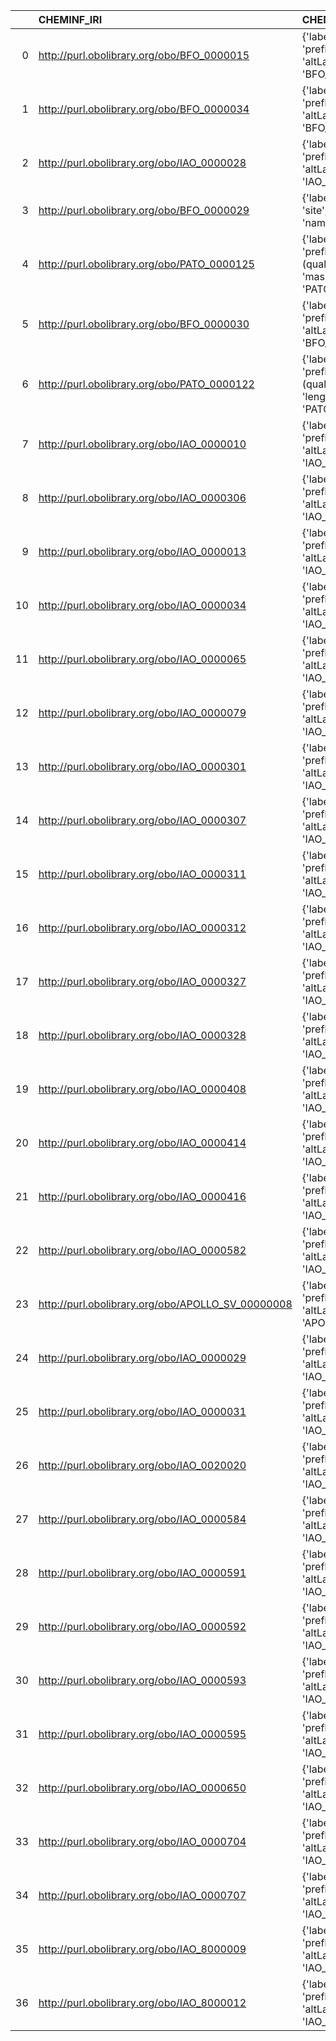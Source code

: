 |    | CHEMINF_IRI                                       | CHEMINF_DESC                                                                                                 | CIF_IRI                                                                                           | CIF_DESC                                            | CIF_DEF   |
|---:|:--------------------------------------------------|:-------------------------------------------------------------------------------------------------------------|:--------------------------------------------------------------------------------------------------|:----------------------------------------------------|:----------|
|  0 | http://purl.obolibrary.org/obo/BFO_0000015        | {'label': 'process', 'prefLabel': 'process', 'altLabel': None, 'name': 'BFO_0000015'}                        | http://emmo.info/emmo#EMMO_43e9a05d_98af_41b4_92f6_00f79a09bfce                                   | {'prefLabel': 'process'}                            | []        |
|  1 | http://purl.obolibrary.org/obo/BFO_0000034        | {'label': 'function', 'prefLabel': 'function', 'altLabel': None, 'name': 'BFO_0000034'}                      | http://emmo.info/domain-crystallography/cif_core#FUNCTION                                         | {'prefLabel': 'function', 'name': 'function'}       | []        |
|  2 | http://purl.obolibrary.org/obo/IAO_0000028        | {'label': 'symbol', 'prefLabel': 'symbol', 'altLabel': None, 'name': 'IAO_0000028'}                          | http://emmo.info/emmo#EMMO_a1083d0a_c1fb_471f_8e20_a98f881ad527                                   | {'prefLabel': 'symbol'}                             | []        |
|  3 | http://purl.obolibrary.org/obo/BFO_0000029        | {'label': 'site', 'prefLabel': 'site', 'altLabel': None, 'name': 'BFO_0000029'}                              | http://emmo.info/domain-crystallography/crystallography#EMMO_ea30edf8_be85_4b92_a649_1cedb3bab550 | {'prefLabel': 'site'}                               | []        |
|  4 | http://purl.obolibrary.org/obo/PATO_0000125       | {'label': 'mass (quality)', 'prefLabel': 'mass (quality)', 'altLabel': 'mass', 'name': 'PATO_0000125'}       | http://emmo.info/emmo#EMMO_ed4af7ae_63a2_497e_bb88_2309619ea405                                   | {'prefLabel': 'mass'}                               | []        |
|  5 | http://purl.obolibrary.org/obo/BFO_0000030        | {'label': 'object', 'prefLabel': 'object', 'altLabel': None, 'name': 'BFO_0000030'}                          | http://emmo.info/emmo#EMMO_6f5af708_f825_4feb_a0d1_a8d813d3022b                                   | {'prefLabel': 'object'}                             | []        |
|  6 | http://purl.obolibrary.org/obo/PATO_0000122       | {'label': 'length (quality)', 'prefLabel': 'length (quality)', 'altLabel': 'length', 'name': 'PATO_0000122'} | http://emmo.info/emmo#EMMO_cd2cd0de_e0cc_4ef1_b27e_2e88db027bac                                   | {'prefLabel': 'length'}                             | []        |
|  7 | http://purl.obolibrary.org/obo/IAO_0000010        | {'label': 'software', 'prefLabel': 'software', 'altLabel': None, 'name': 'IAO_0000010'}                      | http://emmo.info/emmo#EMMO_8681074a_e225_4e38_b586_e85b0f43ce38                                   | {'prefLabel': 'software'}                           | []        |
|  8 | http://purl.obolibrary.org/obo/IAO_0000306        | {'label': 'table', 'prefLabel': 'table', 'altLabel': None, 'name': 'IAO_0000306'}                            | http://emmo.info/domain-crystallography/cif_top#TABLE                                             | {'prefLabel': 'table', 'name': 'table'}             | []        |
|  9 | http://purl.obolibrary.org/obo/IAO_0000013        | {'label': 'journal', 'prefLabel': None, 'altLabel': None, 'name': 'IAO_0000013'}                             | http://emmo.info/domain-crystallography/cif_core#JOURNAL                                          | {'prefLabel': 'journal', 'name': 'journal'}         | []        |
| 10 | http://purl.obolibrary.org/obo/IAO_0000034        | {'label': 'time', 'prefLabel': None, 'altLabel': None, 'name': 'IAO_0000034'}                                | http://emmo.info/emmo#EMMO_d4f7d378_5e3b_468a_baa1_a7e98358cda7                                   | {'prefLabel': 'time'}                               | []        |
| 11 | http://purl.obolibrary.org/obo/IAO_0000065        | {'label': 'software', 'prefLabel': None, 'altLabel': None, 'name': 'IAO_0000065'}                            | http://emmo.info/emmo#EMMO_8681074a_e225_4e38_b586_e85b0f43ce38                                   | {'prefLabel': 'software'}                           | []        |
| 12 | http://purl.obolibrary.org/obo/IAO_0000079        | {'label': 'density', 'prefLabel': None, 'altLabel': None, 'name': 'IAO_0000079'}                             | http://emmo.info/emmo#EMMO_06448f64_8db6_4304_8b2c_e785dba82044                                   | {'prefLabel': 'density'}                            | []        |
| 13 | http://purl.obolibrary.org/obo/IAO_0000301        | {'label': 'citation', 'prefLabel': None, 'altLabel': None, 'name': 'IAO_0000301'}                            | http://emmo.info/domain-crystallography/cif_core#CITATION                                         | {'prefLabel': 'citation', 'name': 'citation'}       | []        |
| 14 | http://purl.obolibrary.org/obo/IAO_0000307        | {'label': 'table', 'prefLabel': None, 'altLabel': None, 'name': 'IAO_0000307'}                               | http://emmo.info/domain-crystallography/cif_top#TABLE                                             | {'prefLabel': 'table', 'name': 'table'}             | []        |
| 15 | http://purl.obolibrary.org/obo/IAO_0000311        | {'label': 'publication', 'prefLabel': None, 'altLabel': None, 'name': 'IAO_0000311'}                         | http://emmo.info/domain-crystallography/cif_core#PUBLICATION                                      | {'prefLabel': 'publication', 'name': 'publication'} | []        |
| 16 | http://purl.obolibrary.org/obo/IAO_0000312        | {'label': 'publication', 'prefLabel': None, 'altLabel': None, 'name': 'IAO_0000312'}                         | http://emmo.info/domain-crystallography/cif_core#PUBLICATION                                      | {'prefLabel': 'publication', 'name': 'publication'} | []        |
| 17 | http://purl.obolibrary.org/obo/IAO_0000327        | {'label': 'table', 'prefLabel': None, 'altLabel': None, 'name': 'IAO_0000327'}                               | http://emmo.info/domain-crystallography/cif_top#TABLE                                             | {'prefLabel': 'table', 'name': 'table'}             | []        |
| 18 | http://purl.obolibrary.org/obo/IAO_0000328        | {'label': 'table', 'prefLabel': None, 'altLabel': None, 'name': 'IAO_0000328'}                               | http://emmo.info/domain-crystallography/cif_top#TABLE                                             | {'prefLabel': 'table', 'name': 'table'}             | []        |
| 19 | http://purl.obolibrary.org/obo/IAO_0000408        | {'label': 'length', 'prefLabel': None, 'altLabel': None, 'name': 'IAO_0000408'}                              | http://emmo.info/emmo#EMMO_cd2cd0de_e0cc_4ef1_b27e_2e88db027bac                                   | {'prefLabel': 'length'}                             | []        |
| 20 | http://purl.obolibrary.org/obo/IAO_0000414        | {'label': 'mass', 'prefLabel': None, 'altLabel': None, 'name': 'IAO_0000414'}                                | http://emmo.info/emmo#EMMO_ed4af7ae_63a2_497e_bb88_2309619ea405                                   | {'prefLabel': 'mass'}                               | []        |
| 21 | http://purl.obolibrary.org/obo/IAO_0000416        | {'label': 'time', 'prefLabel': None, 'altLabel': None, 'name': 'IAO_0000416'}                                | http://emmo.info/emmo#EMMO_d4f7d378_5e3b_468a_baa1_a7e98358cda7                                   | {'prefLabel': 'time'}                               | []        |
| 22 | http://purl.obolibrary.org/obo/IAO_0000582        | {'label': 'time', 'prefLabel': None, 'altLabel': None, 'name': 'IAO_0000582'}                                | http://emmo.info/emmo#EMMO_d4f7d378_5e3b_468a_baa1_a7e98358cda7                                   | {'prefLabel': 'time'}                               | []        |
| 23 | http://purl.obolibrary.org/obo/APOLLO_SV_00000008 | {'label': 'software', 'prefLabel': None, 'altLabel': None, 'name': 'APOLLO_SV_00000008'}                     | http://emmo.info/emmo#EMMO_8681074a_e225_4e38_b586_e85b0f43ce38                                   | {'prefLabel': 'software'}                           | []        |
| 24 | http://purl.obolibrary.org/obo/IAO_0000029        | {'label': 'numeral', 'prefLabel': None, 'altLabel': None, 'name': 'IAO_0000029'}                             | http://emmo.info/emmo#EMMO_74b05aed_66bf_43c8_aa2c_752a9ca8be03                                   | {'prefLabel': 'numeral'}                            | []        |
| 25 | http://purl.obolibrary.org/obo/IAO_0000031        | {'label': 'integer', 'prefLabel': None, 'altLabel': None, 'name': 'IAO_0000031'}                             | http://emmo.info/domain-crystallography/cif_top#Integer                                           | {'prefLabel': 'integer', 'name': 'integer'}         | []        |
| 26 | http://purl.obolibrary.org/obo/IAO_0020020        | {'label': 'code', 'prefLabel': None, 'altLabel': None, 'name': 'IAO_0020020'}                                | http://emmo.info/domain-crystallography/cif_top#Code                                              | {'prefLabel': 'code', 'name': 'code'}               | []        |
| 27 | http://purl.obolibrary.org/obo/IAO_0000584        | {'label': 'time', 'prefLabel': None, 'altLabel': None, 'name': 'IAO_0000584'}                                | http://emmo.info/emmo#EMMO_d4f7d378_5e3b_468a_baa1_a7e98358cda7                                   | {'prefLabel': 'time'}                               | []        |
| 28 | http://purl.obolibrary.org/obo/IAO_0000591        | {'label': 'software', 'prefLabel': None, 'altLabel': None, 'name': 'IAO_0000591'}                            | http://emmo.info/emmo#EMMO_8681074a_e225_4e38_b586_e85b0f43ce38                                   | {'prefLabel': 'software'}                           | []        |
| 29 | http://purl.obolibrary.org/obo/IAO_0000592        | {'label': 'software', 'prefLabel': None, 'altLabel': None, 'name': 'IAO_0000592'}                            | http://emmo.info/emmo#EMMO_8681074a_e225_4e38_b586_e85b0f43ce38                                   | {'prefLabel': 'software'}                           | []        |
| 30 | http://purl.obolibrary.org/obo/IAO_0000593        | {'label': 'software', 'prefLabel': None, 'altLabel': None, 'name': 'IAO_0000593'}                            | http://emmo.info/emmo#EMMO_8681074a_e225_4e38_b586_e85b0f43ce38                                   | {'prefLabel': 'software'}                           | []        |
| 31 | http://purl.obolibrary.org/obo/IAO_0000595        | {'label': 'software', 'prefLabel': None, 'altLabel': None, 'name': 'IAO_0000595'}                            | http://emmo.info/emmo#EMMO_8681074a_e225_4e38_b586_e85b0f43ce38                                   | {'prefLabel': 'software'}                           | []        |
| 32 | http://purl.obolibrary.org/obo/IAO_0000650        | {'label': 'database', 'prefLabel': None, 'altLabel': None, 'name': 'IAO_0000650'}                            | http://emmo.info/domain-crystallography/cif_core#DATABASE                                         | {'prefLabel': 'database', 'name': 'database'}       | []        |
| 33 | http://purl.obolibrary.org/obo/IAO_0000704        | {'label': 'measurement', 'prefLabel': None, 'altLabel': None, 'name': 'IAO_0000704'}                         | http://emmo.info/emmo#EMMO_463bcfda_867b_41d9_a967_211d4d437cfb                                   | {'prefLabel': 'measurement'}                        | []        |
| 34 | http://purl.obolibrary.org/obo/IAO_0000707        | {'label': 'graphical', 'prefLabel': None, 'altLabel': None, 'name': 'IAO_0000707'}                           | http://emmo.info/emmo#EMMO_c74da218_9147_4f03_92d1_8894abca55f3                                   | {'prefLabel': 'graphical'}                          | []        |
| 35 | http://purl.obolibrary.org/obo/IAO_8000009        | {'label': 'single', 'prefLabel': None, 'altLabel': None, 'name': 'IAO_8000009'}                              | http://emmo.info/domain-crystallography/cif_top#Single                                            | {'prefLabel': 'single', 'name': 'single'}           | []        |
| 36 | http://purl.obolibrary.org/obo/IAO_8000012        | {'label': 'species', 'prefLabel': None, 'altLabel': None, 'name': 'IAO_8000012'}                             | http://emmo.info/domain-crystallography/crystallography#EMMO_a83504f1_b203_40f9_9379_23f0c0b61be0 | {'prefLabel': 'species'}                            | []        |